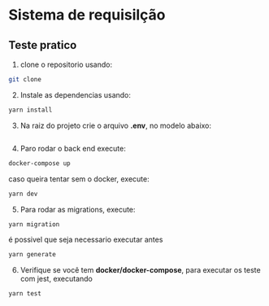 # Sistema de requisilção

## Teste pratico 

1. clone o repositorio usando:
```bash 
git clone 
```
2. Instale as dependencias usando:
```bash 
yarn install
```
3. Na raiz do projeto crie o arquivo **.env**, no modelo abaixo:
```dotenv

```
  
4. Paro rodar o back end execute:
```bash
docker-compose up
```
caso queira tentar sem o docker, execute:
```bash
yarn dev
```

5. Para rodar as migrations, execute:
```bash
yarn migration
```
é possivel que seja necessario executar antes
```bash
yarn generate
```

6. Verifique se você tem **docker/docker-compose**, para executar os teste com jest, executando
```bash
yarn test
```

